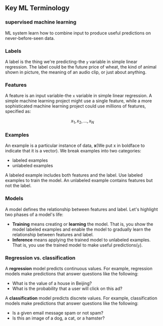 ## Key ML Terminology

### supervised machine learning

ML system learn how to combine input to produce useful predictions on never-before-seen data.

### Labels

A label is the thing we're predicting-the `y` variable in simple linear regression. The label could be the future price of wheat, the kind of animal shown in picture, the meaning of an audio clip, or just about anything.

### Features

A feature is an input variable-the `x` variable in simple linear regression. A simple machine learning project might use a single feature, while a more sophisticated machine learning project could use millions of features, specified as:

$$
x_1,x_2,\ldots,x_N
$$

### Examples

An example is a particular instance of data, **x**(We put x in boldface to indicate that it is a vector). We break examples into two categories:

* labeled examples
* unlabeled examples

A labeled example includes both features and the label. Use labeled examples to train the model. An unlabeled example contains features but not the label.

### Models

A model defines the relationship between features and label. Let's highlight two phases of a model's life:

- **Training** means creating or **learning** the model. That is, you show the model labeled examples and enable the model to gradually learn the relationship between features and label.
- **Inference** means applying the trained model to unlabeled examples. That is, you use the trained model to make useful predictions(`y`).

### Regression vs. classification

A **regression** model predicts continuous values. For example, regression models make predictions that answer questions like the following:

- What is the value of a house in Beijing?
- What is the probability that a user will click on this ad?

A **classification** model predicts discrete values. For example, classification models make predictions that answer questions like the following:

- Is a given email message spam or not spam?
- Is this an image of a dog, a cat, or a hamster?
